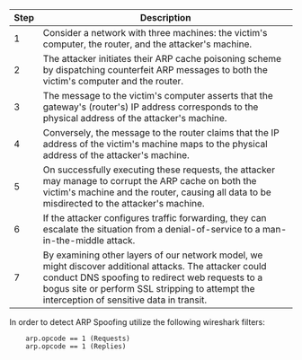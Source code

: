 

| Step | Description                                                                                                                                                                                                                                                 |
|------|-------------------------------------------------------------------------------------------------------------------------------------------------------------------------------------------------------------------------------------------------------------|
| 1    | Consider a network with three machines: the victim's computer, the router, and the attacker's machine.                                                                                                                                                      |
| 2    | The attacker initiates their ARP cache poisoning scheme by dispatching counterfeit ARP messages to both the victim's computer and the router.                                                                                                               |
| 3    | The message to the victim's computer asserts that the gateway's (router's) IP address corresponds to the physical address of the attacker's machine.                                                                                                        |
| 4    | Conversely, the message to the router claims that the IP address of the victim's machine maps to the physical address of the attacker's machine.                                                                                                            |
| 5    | On successfully executing these requests, the attacker may manage to corrupt the ARP cache on both the victim's machine and the router, causing all data to be misdirected to the attacker's machine.                                                       |
| 6    | If the attacker configures traffic forwarding, they can escalate the situation from a denial-of-service to a man-in-the-middle attack.                                                                                                                      |
| 7    |  	By examining other layers of our network model, we might discover additional attacks. The attacker could conduct DNS spoofing to redirect web requests to a bogus site or perform SSL stripping to attempt the interception of sensitive data in transit. |

In order to detect ARP Spoofing utilize the following wireshark filters: 
		
		arp.opcode == 1 (Requests)
		arp.opcode == 1 (Replies)